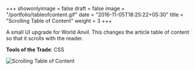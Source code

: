 +++
showonlyimage = false
draft = false
image = "/portfolio/tableofcontent.gif"
date = "2016-11-05T18:25:22+05:30"
title = "Scrolling Table of Content"
weight = 3
+++

A small UI upgrade for World Anvil. This changes the article table of content so that it scrolls with the reader.

**Tools of the Trade**: CSS
<!--more-->

 ![Scrolling Table of Content](/portfolio/tableofcontent.gif)